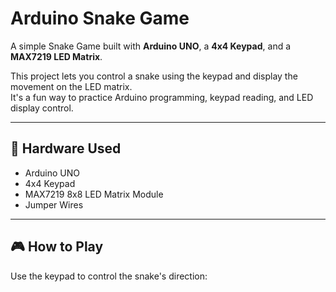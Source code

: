 # Arduino Snake Game

A simple Snake Game built with **Arduino UNO**, a **4x4 Keypad**, and a **MAX7219 LED Matrix**.

This project lets you control a snake using the keypad and display the movement on the LED matrix.  
It's a fun way to practice Arduino programming, keypad reading, and LED display control.

---

## 🔧 Hardware Used

- Arduino UNO  
- 4x4 Keypad  
- MAX7219 8x8 LED Matrix Module  
- Jumper Wires  

---

## 🎮 How to Play

Use the keypad to control the snake's direction:

